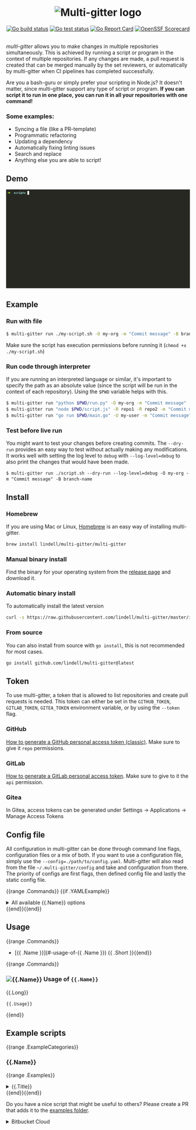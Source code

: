 <h1 align="center">
  <picture>
    <source media="(prefers-color-scheme: dark)" srcset="docs/img/logo-dark-mode.svg" />
    <img alt="Multi-gitter logo" src="docs/img/logo.svg" height="80" height="80" />
  </picture>
</h1>

<div align="center">
  <a href="https://github.com/lindell/multi-gitter/actions?query=branch%3Amaster+workflow%3ABuilding"><img alt="Go build status" src="https://github.com/lindell/multi-gitter/workflows/Building/badge.svg?branch=master" /></a>
  <a href="https://github.com/lindell/multi-gitter/actions?query=branch%3Amaster+workflow%3ATesting"><img alt="Go test status" src="https://github.com/lindell/multi-gitter/workflows/Testing/badge.svg?branch=master" /></a>
  <a href="https://goreportcard.com/report/github.com/lindell/multi-gitter"><img alt="Go Report Card" src="https://goreportcard.com/badge/github.com/lindell/multi-gitter" /></a>
  <a href="https://securityscorecards.dev/viewer/?uri=github.com/lindell/multi-gitter"><img alt="OpenSSF Scorecard" src="https://api.securityscorecards.dev/projects/github.com/lindell/multi-gitter/badge" /></a>
</div>
<br>

*multi-gitter* allows you to make changes in multiple repositories simultaneously. This is achieved by running a script or program in the context of multiple repositories. If any changes are made, a pull request is created that can be merged manually by the set reviewers, or automatically by multi-gitter when CI pipelines has completed successfully.

Are you a bash-guru or simply prefer your scripting in Node.js? It doesn't matter, since multi-gitter support any type of script or program. **If you can script it to run in one place, you can run it in all your repositories with one command!**

### Some examples:
* Syncing a file (like a PR-template)
* Programmatic refactoring
* Updating a dependency
* Automatically fixing linting issues
* Search and replace
* Anything else you are able to script!

## Demo

![Gif](docs/img/demo.gif)

## Example

### Run with file
```bash
$ multi-gitter run ./my-script.sh -O my-org -m "Commit message" -B branch-name
```

Make sure the script has execution permissions before running it (`chmod +x ./my-script.sh`)

### Run code through interpreter
If you are running an interpreted language or similar, it's important to specify the path as an absolute value (since the script will be run in the context of each repository). Using the `$PWD` variable helps with this.
```bash
$ multi-gitter run "python $PWD/run.py" -O my-org -m "Commit message" -B branch-name
$ multi-gitter run "node $PWD/script.js" -R repo1 -R repo2 -m "Commit message" -B branch-name
$ multi-gitter run "go run $PWD/main.go" -U my-user -m "Commit message" -B branch-name
```

### Test before live run
You might want to test your changes before creating commits. The `--dry-run` provides an easy way to test without actually making any modifications. It works well with setting the log level to `debug` with `--log-level=debug` to also print the changes that would have been made.
```
$ multi-gitter run ./script.sh --dry-run --log-level=debug -O my-org -m "Commit message" -B branch-name
```

## Install

### Homebrew
If you are using Mac or Linux, [Homebrew](https://brew.sh/) is an easy way of installing multi-gitter.
```bash
brew install lindell/multi-gitter/multi-gitter
```

### Manual binary install
Find the binary for your operating system from the [release page](https://github.com/lindell/multi-gitter/releases) and download it.

### Automatic binary install
To automatically install the latest version
```bash
curl -s https://raw.githubusercontent.com/lindell/multi-gitter/master/install.sh | sh
```

### From source
You can also install from source with `go install`, this is not recommended for most cases.
```bash
go install github.com/lindell/multi-gitter@latest
```

## Token

To use multi-gitter, a token that is allowed to list repositories and create pull requests is needed. This token can either be set in the `GITHUB_TOKEN`, `GITLAB_TOKEN`, `GITEA_TOKEN` environment variable, or by using the `--token` flag.

### GitHub
[How to generate a GitHub personal access token (classic)](https://docs.github.com/en/authentication/keeping-your-account-and-data-secure/managing-your-personal-access-tokens#creating-a-personal-access-token-classic). Make sure to give it `repo` permissions.

### GitLab

[How to generate a GitLab personal access token](https://docs.gitlab.com/ee/user/profile/personal_access_tokens.html). Make sure to give to it the `api` permission.

### Gitea

In Gitea, access tokens can be generated under Settings -> Applications -> Manage Access Tokens

## Config file

All configuration in multi-gitter can be done through command line flags, configuration files or a mix of both. If you want to use a configuration file, simply use the `--config=./path/to/config.yaml`. Multi-gitter will also read from the file `~/.multi-gitter/config` and take and configuration from there. The priority of configs are first flags, then defined config file and lastly the static config file.

{{range .Commands}}
{{if .YAMLExample}}
<details>
  <summary>All available {{.Name}} options</summary>

```yaml
{{ .YAMLExample }}
```
</details>
{{end}}{{end}}

## Usage
{{range .Commands}}
* [{{ .Name }}](#-usage-of-{{ .Name }}) {{ .Short }}{{end}}

{{range .Commands}}
### <img alt="{{.Name}}" src="{{.ImageIcon}}" height="40" valign="middle" /> Usage of `{{.Name}}`
{{.Long}}
```
{{.Usage}}
```

{{end}}

## Example scripts
{{range .ExampleCategories}}
### {{.Name}}
{{range .Examples}}
<details>
  <summary>{{.Title}}</summary>

```{{.Type}}
{{.Body}}
```
</details>
{{end}}{{end}}

Do you have a nice script that might be useful to others? Please create a PR that adds it to the [examples folder](/examples).


<details>

<summary> Bitbucket Cloud </summary>

_note: bitbucket cloud support is currently in Beta_

In order to use bitbucket cloud you will need to create and use an [App Password](https://support.atlassian.com/bitbucket-cloud/docs/app-passwords/). The app password you create needs sufficient permissions so ensure you grant it Read and Write access to projects, repositories and pull requests and at least Read access to your account and workspace membership.

You will need to configure the bitbucket workspace using the `org` option for multi-gitter for the repositories you want to make changes to e.g. `multi-gitter run examples/go/upgrade-go-version.sh -u your_username --org "your_workspace"`

### Example
Here is an example of using the command line options to run a script from the `examples/` directory and make pull-requests for a few repositories in a specified workspace.
```shell
export BITBUCKET_CLOUD_APP_PASSWORD="your_app_password"
multi-gitter run examples/go/upgrade-go-version.sh -u your_username --org "your_workspace" --repo "your_first_repository,your_second_repository" --platform bitbucket_cloud -m "your_commit_message" -B your_branch_name
```

### Bitbucket Cloud Limitations
Currently, we add the repositories default reviewers as a reviewer for any pull-request you create. If you want to specify specific reviewers, you will need to add them using their `UUID` instead of their username since bitbucket does not allow us to look up a `UUID` using their username. [This article has more information about where you can get a users UUID.](https://community.atlassian.com/t5/Bitbucket-articles/Retrieve-the-Atlassian-Account-ID-AAID-in-bitbucket-org/ba-p/2471787)

We don't support specifying specific projects for bitbucket cloud yet, you should still be able to make changes to the repositories you want but certain functionality, like forking, does not work as well until we implement that feature.
Using `fork: true` is currently experimental within multi-gitter for Bitbucket Cloud, and will be addressed in future updates.
Here are the known limitations:
- The forked repository will appear in the user-provided workspace/orgName, with the given repo name, but will appear in a random project within that workspace.
- Using `git-type: cmd` is required for Bitbucket Cloud forking for now until better support is added, as `git-type: go` causes inconsistent behavior(intermittent unauthorized errors).

We also only support modifying a single workspace, any additional workspaces passed into the multi-gitter `org` option will be ignored after the first value.

</details>